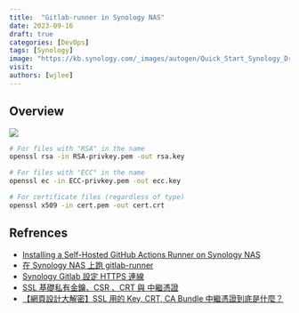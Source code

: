 ```yaml
---
title:  "Gitlab-runner in Synology NAS"
date: 2023-09-16
draft: true
categories: [DevOps]
tags: [Synology]
image: "https://kb.synology.com/_images/autogen/Quick_Start_Synology_Drive_admin/1.png"
visit:
authors: [wjlee]
---
```


## Overview

[![](https://www.plantuml.com/plantuml/svg/RT31IWD1383X-pn5nDjAmUB1QxUAK11QQ6_Y8Sw4wR0xoPZ9kkxRkuZAWitn_mA1RAgXMauSCXRdF1PBml2Kug04Q-Ukx4oPm6HonovnGSKCbTu7Oa-jgeodS_8TKwrmv-hVoW7Laay5sGuOGk88zmlUokTlNjykEdeJFThK4-18LJ8jy9aYSTYA1jBBLz_GTr5buF0WlIYO8jUPYCtDS_DoFL7VonYLY5-XQTfTqxZLwbz_f8zzgTy6xMv_SXlYyFEcBm00)](https://www.plantuml.com/plantuml/uml/RT31IWD1383X-pn5nDjAmUB1QxUAK11QQ6_Y8Sw4wR0xoPZ9kkxRkuZAWitn_mA1RAgXMauSCXRdF1PBml2Kug04Q-Ukx4oPm6HonovnGSKCbTu7Oa-jgeodS_8TKwrmv-hVoW7Laay5sGuOGk88zmlUokTlNjykEdeJFThK4-18LJ8jy9aYSTYA1jBBLz_GTr5buF0WlIYO8jUPYCtDS_DoFL7VonYLY5-XQTfTqxZLwbz_f8zzgTy6xMv_SXlYyFEcBm00)

``` bash
# For files with "RSA" in the name
openssl rsa -in RSA-privkey.pem -out rsa.key

# For files with "ECC" in the name
openssl ec -in ECC-privkey.pem -out ecc.key

# For certificate files (regardless of type)
openssl x509 -in cert.pem -out cert.crt
```

## Refrences
* [Installing a Self-Hosted GitHub Actions Runner on Synology NAS](https://oleksandrkirichenko.com/blog/github-runner-on-synology/)
* [在 Synology NAS 上跑 gitlab-runner](https://viml.nchc.org.tw/archive_blog_759/)
* [Synology Gitlab 設定 HTTPS 連線](https://medium.com/@alex_cheng_9527/synology-gitlab-%E8%A8%AD%E5%AE%9A-https-%E9%80%A3%E7%B7%9A-376c2e933fd2)
* [SSL 基礎私有金鑰、CSR 、CRT 與 中繼憑證](https://haway.30cm.gg/ssl-key-csr-crt-pem/)
* [【網頁設計大解密】SSL 用的 Key, CRT, CA Bundle 中繼憑證到底是什麼？](https://simular.co/blog/post/75-crt-ca-bundle-%E5%88%B0%E5%BA%95%E6%98%AF%E4%BB%80%E9%BA%BC)